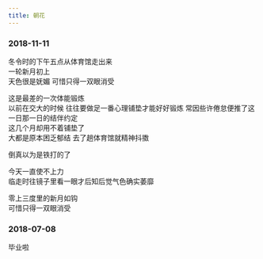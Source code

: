 ```yaml
---
title: 朝花
---
```


### 2018-11-11

冬令时的下午五点从体育馆走出来  
一轮新月初上  
天色很是妩媚 可惜只得一双眼消受

这是最差的一次体能锻炼  
以前在交大的时候 往往要做足一番心理铺垫才能好好锻炼 常因些许倦怠便推了这一日那一日的结伴约定  
这几个月却用不着铺垫了  
大都是原本困乏郁结 去了趟体育馆就精神抖擞

倒真以为是铁打的了

今天一直使不上力  
临走时往镜子里看一眼才后知后觉气色确实萎靡

零上三度里的新月如钩  
可惜只得一双眼消受

### 2018-07-08

毕业啦

